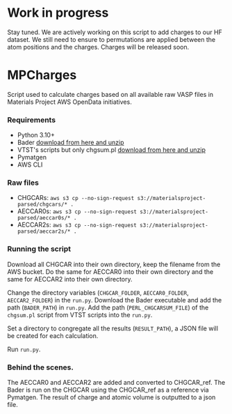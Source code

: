 # Work in progress
Stay tuned. We are actively working on this script to add charges to our HF dataset. We still need to ensure to permutations are applied between the atom positions and the charges. Charges will be released soon.

# MPCharges
Script used to calculate charges based on all available raw VASP files in Materials Project AWS OpenData initiatives.

### Requirements
- Python 3.10+
- Bader [download from here and unzip](https://theory.cm.utexas.edu/henkelman/code/bader/download/bader_lnx_64.tar.gz)
- VTST's scripts but only chgsum.pl [download from here and unzip](http://theory.cm.utexas.edu/code/vtstscripts.tgz)
- Pymatgen
- AWS CLI

### Raw files
- CHGCARs: `aws s3 cp --no-sign-request s3://materialsproject-parsed/chgcars/* .`
- AECCAR0s: `aws s3 cp --no-sign-request s3://materialsproject-parsed/aeccar0s/* .`
- AECCAR2s: `aws s3 cp --no-sign-request s3://materialsproject-parsed/aeccar2s/* .`

### Running the script
Download all CHGCAR into their own directory, keep the filename from the AWS bucket. 
Do the same for AECCAR0 into their own directory and the same for AECCAR2 into their own directory.

Change the directory variables (`CHGCAR_FOLDER`, `AECCAR0_FOLDER`, `AECCAR2_FOLDER`) in the `run.py`. 
Download the Bader executable and add the path (`BADER_PATH`) in `run.py`. Add the path (`PERL_CHGCARSUM_FILE`) of the `chgsum.pl` script from VTST scripts into the `run.py`.

Set a directory to congregate all the results (`RESULT_PATH`), a JSON file will be created for each calculation.

Run `run.py`.

### Behind the scenes.
The AECCAR0 and AECCAR2 are added and converted to CHGCAR_ref.
The Bader is run on the CHGCAR using the CHGCAR_ref as a reference via Pymatgen.
The result of charge and atomic volume is outputted to a json file.
